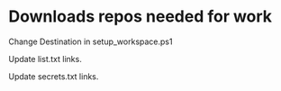 # Downloads repos needed for work

Change Destination in setup_workspace.ps1

Update list.txt links.

Update secrets.txt links.